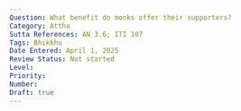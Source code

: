 ```yaml
---
Question: What benefit do monks offer their supporters?
Category: Attha
Sutta References: AN 3.6; ITI 107
Tags: Bhikkhu
Date Entered: April 1, 2025
Review Status: Not started
Level: 
Priority: 
Number: 
Draft: true
---
```

